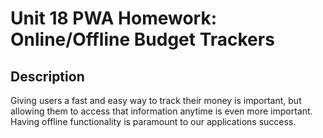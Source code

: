 # Unit 18 PWA Homework: Online/Offline Budget Trackers

## Description
Giving users a fast and easy way to track their money is important, but allowing them to access that information anytime is even more important. Having offline functionality is paramount to our applications success.








